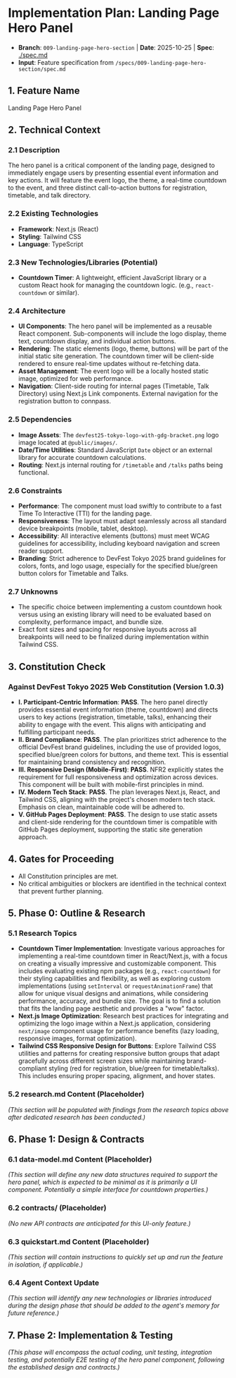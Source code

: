 # Implementation Plan: Landing Page Hero Panel

- **Branch**: `009-landing-page-hero-section` | **Date**: 2025-10-25 | **Spec**: [./spec.md](./spec.md)
- **Input**: Feature specification from `/specs/009-landing-page-hero-section/spec.md`

## 1. Feature Name

Landing Page Hero Panel

## 2. Technical Context

### 2.1 Description

The hero panel is a critical component of the landing page, designed to immediately engage users by presenting essential event information and key actions. It will feature the event logo, the theme, a real-time countdown to the event, and three distinct call-to-action buttons for registration, timetable, and talk directory.

### 2.2 Existing Technologies

- **Framework**: Next.js (React)
- **Styling**: Tailwind CSS
- **Language**: TypeScript

### 2.3 New Technologies/Libraries (Potential)

- **Countdown Timer**: A lightweight, efficient JavaScript library or a custom React hook for managing the countdown logic. (e.g., `react-countdown` or similar).

### 2.4 Architecture

- **UI Components**: The hero panel will be implemented as a reusable React component. Sub-components will include the logo display, theme text, countdown display, and individual action buttons.
- **Rendering**: The static elements (logo, theme, buttons) will be part of the initial static site generation. The countdown timer will be client-side rendered to ensure real-time updates without re-fetching data.
- **Asset Management**: The event logo will be a locally hosted static image, optimized for web performance.
- **Navigation**: Client-side routing for internal pages (Timetable, Talk Directory) using Next.js Link components. External navigation for the registration button to connpass.

### 2.5 Dependencies

- **Image Assets**: The `devfest25-tokyo-logo-with-gdg-bracket.png` logo image located at `@public/images/`.
- **Date/Time Utilities**: Standard JavaScript `Date` object or an external library for accurate countdown calculations.
- **Routing**: Next.js internal routing for `/timetable` and `/talks` paths being functional.

### 2.6 Constraints

- **Performance**: The component must load swiftly to contribute to a fast Time To Interactive (TTI) for the landing page.
- **Responsiveness**: The layout must adapt seamlessly across all standard device breakpoints (mobile, tablet, desktop).
- **Accessibility**: All interactive elements (buttons) must meet WCAG guidelines for accessibility, including keyboard navigation and screen reader support.
- **Branding**: Strict adherence to DevFest Tokyo 2025 brand guidelines for colors, fonts, and logo usage, especially for the specified blue/green button colors for Timetable and Talks.

### 2.7 Unknowns

- The specific choice between implementing a custom countdown hook versus using an existing library will need to be evaluated based on complexity, performance impact, and bundle size.
- Exact font sizes and spacing for responsive layouts across all breakpoints will need to be finalized during implementation within Tailwind CSS.

## 3. Constitution Check

### Against DevFest Tokyo 2025 Web Constitution (Version 1.0.3)

- **I. Participant-Centric Information**: **PASS**. The hero panel directly provides essential event information (theme, countdown) and directs users to key actions (registration, timetable, talks), enhancing their ability to engage with the event. This aligns with anticipating and fulfilling participant needs.
- **II. Brand Compliance**: **PASS**. The plan prioritizes strict adherence to the official DevFest brand guidelines, including the use of provided logos, specified blue/green colors for buttons, and theme text. This is essential for maintaining brand consistency and recognition.
- **III. Responsive Design (Mobile-First)**: **PASS**. NFR2 explicitly states the requirement for full responsiveness and optimization across devices. This component will be built with mobile-first principles in mind.
- **IV. Modern Tech Stack**: **PASS**. The plan leverages Next.js, React, and Tailwind CSS, aligning with the project's chosen modern tech stack. Emphasis on clean, maintainable code will be adhered to.
- **V. GitHub Pages Deployment**: **PASS**. The design to use static assets and client-side rendering for the countdown timer is compatible with GitHub Pages deployment, supporting the static site generation approach.

## 4. Gates for Proceeding

- All Constitution principles are met.
- No critical ambiguities or blockers are identified in the technical context that prevent further planning.

## 5. Phase 0: Outline & Research

### 5.1 Research Topics

- **Countdown Timer Implementation**: Investigate various approaches for implementing a real-time countdown timer in React/Next.js, with a focus on creating a visually impressive and customizable component. This includes evaluating existing npm packages (e.g., `react-countdown`) for their styling capabilities and flexibility, as well as exploring custom implementations (using `setInterval` or `requestAnimationFrame`) that allow for unique visual designs and animations, while considering performance, accuracy, and bundle size. The goal is to find a solution that fits the landing page aesthetic and provides a "wow" factor.
- **Next.js Image Optimization**: Research best practices for integrating and optimizing the logo image within a Next.js application, considering `next/image` component usage for performance benefits (lazy loading, responsive images, format optimization).
- **Tailwind CSS Responsive Design for Buttons**: Explore Tailwind CSS utilities and patterns for creating responsive button groups that adapt gracefully across different screen sizes while maintaining brand-compliant styling (red for registration, blue/green for timetable/talks). This includes ensuring proper spacing, alignment, and hover states.

### 5.2 research.md Content (Placeholder)

_(This section will be populated with findings from the research topics above after dedicated research has been conducted.)_

## 6. Phase 1: Design & Contracts

### 6.1 data-model.md Content (Placeholder)

_(This section will define any new data structures required to support the hero panel, which is expected to be minimal as it is primarily a UI component. Potentially a simple interface for countdown properties.)_

### 6.2 contracts/ (Placeholder)

_(No new API contracts are anticipated for this UI-only feature.)_

### 6.3 quickstart.md Content (Placeholder)

_(This section will contain instructions to quickly set up and run the feature in isolation, if applicable.)_

### 6.4 Agent Context Update

_(This section will identify any new technologies or libraries introduced during the design phase that should be added to the agent's memory for future reference.)_

## 7. Phase 2: Implementation & Testing

_(This phase will encompass the actual coding, unit testing, integration testing, and potentially E2E testing of the hero panel component, following the established design and contracts.)_
